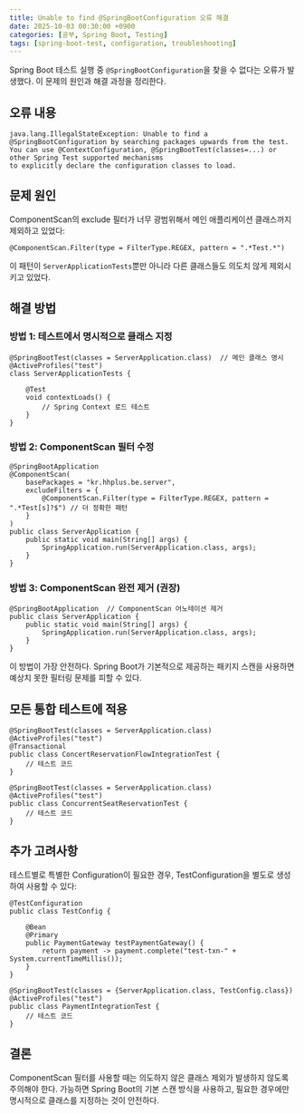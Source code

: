 ```yaml
---
title: Unable to find @SpringBootConfiguration 오류 해결
date: 2025-10-03 00:30:00 +0900
categories: [공부, Spring Boot, Testing]
tags: [spring-boot-test, configuration, troubleshooting]
---
```


Spring Boot 테스트 실행 중 `@SpringBootConfiguration`을 찾을 수 없다는 오류가 발생했다. 이 문제의 원인과 해결 과정을 정리한다.

## 오류 내용

```
java.lang.IllegalStateException: Unable to find a @SpringBootConfiguration by searching packages upwards from the test. 
You can use @ContextConfiguration, @SpringBootTest(classes=...) or other Spring Test supported mechanisms 
to explicitly declare the configuration classes to load.
```

## 문제 원인

ComponentScan의 exclude 필터가 너무 광범위해서 메인 애플리케이션 클래스까지 제외하고 있었다:

```
@ComponentScan.Filter(type = FilterType.REGEX, pattern = ".*Test.*")
```

이 패턴이 `ServerApplicationTests`뿐만 아니라 다른 클래스들도 의도치 않게 제외시키고 있었다.

## 해결 방법

### 방법 1: 테스트에서 명시적으로 클래스 지정

```
@SpringBootTest(classes = ServerApplication.class)  // 메인 클래스 명시
@ActiveProfiles("test")
class ServerApplicationTests {

    @Test
    void contextLoads() {
        // Spring Context 로드 테스트
    }
}
```

### 방법 2: ComponentScan 필터 수정

```
@SpringBootApplication
@ComponentScan(
    basePackages = "kr.hhplus.be.server",
    excludeFilters = {
        @ComponentScan.Filter(type = FilterType.REGEX, pattern = ".*Test[s]?$") // 더 정확한 패턴
    }
)
public class ServerApplication {
    public static void main(String[] args) {
        SpringApplication.run(ServerApplication.class, args);
    }
}
```

### 방법 3: ComponentScan 완전 제거 (권장)

```
@SpringBootApplication  // ComponentScan 어노테이션 제거
public class ServerApplication {
    public static void main(String[] args) {
        SpringApplication.run(ServerApplication.class, args);
    }
}
```

이 방법이 가장 안전하다. Spring Boot가 기본적으로 제공하는 패키지 스캔을 사용하면 예상치 못한 필터링 문제를 피할 수 있다.

## 모든 통합 테스트에 적용

```
@SpringBootTest(classes = ServerApplication.class)
@ActiveProfiles("test")
@Transactional
public class ConcertReservationFlowIntegrationTest {
    // 테스트 코드
}

@SpringBootTest(classes = ServerApplication.class)
@ActiveProfiles("test")
public class ConcurrentSeatReservationTest {
    // 테스트 코드
}
```

## 추가 고려사항

테스트별로 특별한 Configuration이 필요한 경우, TestConfiguration을 별도로 생성하여 사용할 수 있다:

```
@TestConfiguration
public class TestConfig {
    
    @Bean
    @Primary
    public PaymentGateway testPaymentGateway() {
        return payment -> payment.complete("test-txn-" + System.currentTimeMillis());
    }
}

@SpringBootTest(classes = {ServerApplication.class, TestConfig.class})
@ActiveProfiles("test")
public class PaymentIntegrationTest {
    // 테스트 코드
}
```

## 결론

ComponentScan 필터를 사용할 때는 의도하지 않은 클래스 제외가 발생하지 않도록 주의해야 한다. 가능하면 Spring Boot의 기본 스캔 방식을 사용하고, 필요한 경우에만 명시적으로 클래스를 지정하는 것이 안전하다.